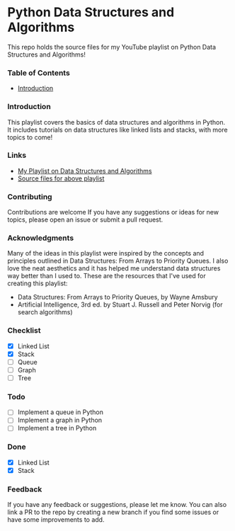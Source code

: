 # Python Data Structures and Algorithms

This repo holds the source files for my YouTube playlist on Python Data Structures and Algorithms!

### Table of Contents

- [Introduction](#introduction)

### Introduction

This playlist covers the basics of data structures and algorithms in Python. It includes tutorials on data structures like linked lists and stacks, with more topics to come!

### Links


- [My Playlist on Data Structures and Algorithms](https://www.youtube.com/watch?v=9IML3tLhk_U&list=PLZZl5Kp6TyTEtX-gOsCZrKBzlir_wjM86)
- [Source files for above playlist](https://github.com/rizanB/python_dsa)


### Contributing


Contributions are welcome If you have any suggestions or ideas for new topics, please open an issue or submit a pull request.


### Acknowledgments

Many of the ideas in this playlist were inspired by the concepts and principles outlined in Data Structures: From Arrays to Priority Queues. I also love the neat aesthetics and it has helped me understand data structures way better than I used to. These are the resources that I've used for creating this playlist:

- Data Structures: From Arrays to Priority Queues, by Wayne Amsbury
- Artificial Intelligence, 3rd ed. by Stuart J. Russell and Peter Norvig (for search algorithms)



### Checklist


- [x] Linked List
- [x] Stack
- [ ] Queue
- [ ] Graph
- [ ] Tree

### Todo


- [ ] Implement a queue in Python
- [ ] Implement a graph in Python
- [ ] Implement a tree in Python

### Done


- [x] Linked List
- [x] Stack

### Feedback

If you have any feedback or suggestions, please let me know. You can also link a PR to the repo by creating a new branch if you find some issues or have some improvements to add.
